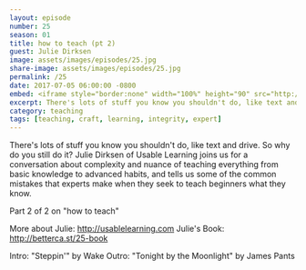 ```yaml
---
layout: episode
number: 25
season: 01
title: how to teach (pt 2)
guest: Julie Dirksen
image: assets/images/episodes/25.jpg
share-image: assets/images/episodes/25.jpg
permalink: /25
date: 2017-07-05 06:00:00 -0800
embed: <iframe style="border:none" width="100%" height="90" src="http://html5-player.libsyn.com/embed/episode/id/5499148/height/90/theme/custom/autoplay/no/autonext/no/thumbnail/yes/preload/no/no_addthis/no/direction/backward/render-playlist/no/custom-color/65C29B/"  scrolling="no"  allowfullscreen webkitallowfullscreen mozallowfullscreen oallowfullscreen msallowfullscreen></iframe>
excerpt: There's lots of stuff you know you shouldn't do, like text and drive. So why do you still do it?
category: teaching
tags: [teaching, craft, learning, integrity, expert]
---
```


There's lots of stuff you know you shouldn't do, like text and drive. So why do you still do it? Julie Dirksen of Usable Learning joins us for a conversation about complexity and nuance of teaching everything from basic knowledge to advanced habits, and tells us some of the common mistakes that experts make when they seek to teach beginners what they know.

Part 2 of 2 on "how to teach"

More about Julie: http://usablelearning.com
Julie's Book: http://betterca.st/25-book

Intro: "Steppin'" by Wake
Outro: "Tonight by the Moonlight" by James Pants
